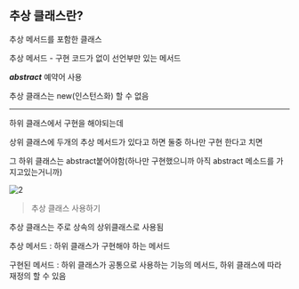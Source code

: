 

## 추상 클래스란?

추상 메서드를 포함한 클래스

추상 메서드 - 구현 코드가 없이 선언부만 있는 메서드

***abstract*** 예약어 사용

추상 클래스는 new(인스턴스화) 할 수 없음


--- 

하위 클래스에서 구현을 해야되는데 

상위 클래스에 두개의 추상 메서드가 있다고 하면 둘중 하나만 구현 한다고 치면

그 하위 클래스는 abstract붙어야함(하나만 구현했으니까 아직 abstract 메소드를 가지고있는거니까)

![2](https://user-images.githubusercontent.com/49984996/76158440-1a554180-6159-11ea-81e6-8d0467e2ca49.jpg)

> 추상 클래스 사용하기

추상 클래스는 주로 상속의 상위클래스로 사용됨

추상 메서드 : 하위 클래스가 구현해야 하는 메서드

구현된 메서드 : 하위 클래스가 공통으로 사용하는 기능의 메서드, 하위 클래스에 따라 재정의 할 수 있음

